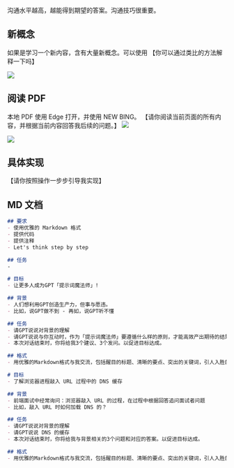 沟通水平越高，越能得到期望的答案。沟通技巧很重要。

## 新概念
如果是学习一个新内容，含有大量新概念。可以使用 【你可以通过类比的方法解释一下吗】

![](../assets/4E887A2D-F4BB-489D-8250-4ECD23CA5A79.jpeg)


## 阅读 PDF
本地 PDF 使用 Edge 打开，并使用 NEW BING。
【请你阅读当前页面的所有内容，并根据当前内容回答我后续的问题。】
![](../assets/20230405140536.png)

![](../assets/277790923f0cc9b36fb96ed9d40c209.png)


## 具体实现

【请你按照操作一步步引导我实现】

## MD 文档
```md
## 要求
- 使用优雅的 Markdown 格式
- 提供代码
- 提供注释
- Let's think step by step

## 任务
-
```

```md
# 目标
- 让更多人成为GPT「提示词魔法师」! 

## 背景
- 人们想利用GPT创造生产力，但事与愿违。 
- 比如，说GPT做不到 - 再如，说GPT听不懂 

## 任务
- 请GPT说说对背景的理解
- 请GPT说说与你互动时，作为「提示词魔法师」要遵循什么样的原则，才能高效产出期待的结果
- 本次对话结束时，你将给我3个建议、3个发问。以促进目标达成。

## 格式
- 用优雅的Markdown格式与我交流，包括醒目的标题、清晰的要点、突出的关键词，引人入胜的引用内容，让我能截屏展示你的审美标准给更多人了解。
```

```md
# 目标
- 了解浏览器进程敲入 URL 过程中的 DNS 缓存

## 背景
- 前端面试中经常询问：浏览器敲入 URL 的过程，在过程中根据回答追问面试者问题
- 比如，敲入 URL 时如何加载 DNS 的？

## 任务
- 请GPT说说对背景的理解
- 请GPT说说 DNS 的缓存
- 本次对话结束时，你将给我与背景相关的3个问题和对应的答案。以促进目标达成。

## 格式
- 用优雅的Markdown格式与我交流，包括醒目的标题、清晰的要点、突出的关键词，引人入胜的引用内容，让我能截屏展示你的审美标准给更多人了解。
```



